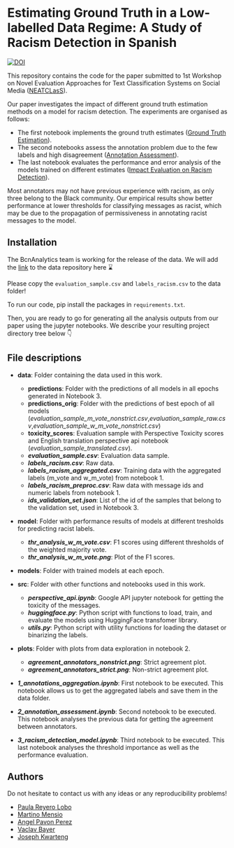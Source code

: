 # Estimating Ground Truth in a Low-labelled Data Regime: A Study of Racism Detection in Spanish
[![DOI](https://zenodo.org/badge/487601308.svg)](https://zenodo.org/badge/latestdoi/487601308)

This repository contains the code for the paper submitted to 1st Workshop on Novel Evaluation Approaches for Text Classification Systems on Social Media ([NEATCLasS](https://neatclass-workshop.github.io/)).

Our paper investigates the impact of different ground truth estimation methods on a model for racism detection. The experiments are organised as follows: 
- The first notebook implements the ground truth estimates ([Ground Truth Estimation](./1_annotations_aggregation.ipynb)).
- The second notebooks assess the annotation problem due to the few labels and high disagreement ([Annotation Assessment](2_annotation_assessment.ipynb)).
- The last notebook evaluates the performance and error analysis of the models trained on different estimates  ([Impact Evaluation on Racism Detection](/3_racism_detection_model.ipynb)).

Most annotators may not have previous experience with racism, as only three belong to the Black community. Our empirical results show better performance at lower thresholds for classifying messages as racist, which may be due to the propagation of permissiveness in annotating racist messages to the model.

## Installation

The BcnAnalytics team is working for the release of the data. We will add the [link]() to the data repository here ⌛

Please copy the `evaluation_sample.csv` and `labels_racism.csv` to the data folder!

To run our code, pip install the packages in `requirements.txt`.

Then, you are ready to go for generating all the analysis outputs from our paper using the jupyter notebooks. We describe your resulting project directory tree below 👇

## File descriptions 

- **data**: Folder containing the data used in this work.
    - **predictions**: Folder with the predictions of all models in all epochs generated in Notebook 3.
    - **predictions_orig**: Folder with the predictions of best epoch of all models (_*evaluation_sample_m_vote_nonstrict.csv*_,_*evaluation_sample_raw.csv*_,_*evaluation_sample_w_m_vote_nonstrict.csv*_)
    - **toxicity_scores**: Evaluation sample with Perspective Toxicity scores and English translation perspective api notebook (_*evaluation_sample_translated.csv*_).
  - ***evaluation_sample.csv***: Evaluation data sample.
  - ***labels_racism.csv***: Raw data.
  - ***labels_racism_aggregated.csv***: Training data with the aggregated labels (m_vote and w_m_vote) from notebook 1.
  - ***labels_racism_preproc.csv***: Raw data with message ids and numeric labels from notebook 1.
  - ***ids_validation_set.json***: List of the id of the samples that belong to the validation set, used in Notebook 3.

- **model**: Folder with performance results of models at different tresholds for predicting racist labels.
  - ***thr_analysis_w_m_vote.csv***: F1 scores using different thresholds of the weighted majority vote.
  - ***thr_analysis_w_m_vote.png***: Plot of the F1 scores.
- **models**: Folder with trained models at each epoch.

- **src**: Folder with other functions and notebooks used in this work.
  - **_perspective_api.ipynb_**: Google API jupyter notebook for getting the toxicity of the messages.
  - **_huggingface.py_**: Python script with functions to load, train, and evaluate the models using HuggingFace transfomer library.
  - **_utils.py_**: Python script with utility functions for loading the dataset or binarizing the labels.
- **plots**: Folder with plots from data exploration in notebook 2.
  - _**agreement_annotators_nonstrict.png**_: Strict agreement plot.
  - _**agreement_annotators_strict.png**_: Non-strict agreement plot.
- _**1_annotations_aggregation.ipynb**_: First notebook to be executed. This notebook allows us to get the aggregated labels and save them in the data folder.
- _**2_annotation_assessment.ipynb**_: Second notebook to be executed. This notebook analyses the previous data for getting the agreement between annotators.
- _**3_racism_detection_model.ipynb**_: Third notebook to be executed. This last notebook analyses the threshold importance as well as the performance evaluation.

## Authors

Do not hesitate to contact us with any ideas or any reproducibility problems!

- [Paula Reyero Lobo](mailto:paula.reyero-lobo@open.ac.uk)
- [Martino Mensio](mailto:martino.mensio@open.ac.uk)
- [Angel Pavon Perez](mailto:angel.pavon-perez@open.ac.uk)
- [Vaclav Bayer](mailto:vaclav.bayer@open.ac.uk)
- [Joseph Kwarteng](mailto:joseph.kwarteng@open.ac.uk)

 
